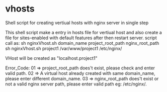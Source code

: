 # vhosts
Shell script for creating vertiual hosts with nginx server in single step

This shell script make a entry in hosts file for vertiual host and also create a file for sites-enabled with default features after then restart server.
script call as: 
sh nginxVhost.sh domain_name project_root_path nginx_root_path
sh nginxVhost.sh project1 /var/www/project1 /etc/nginx/

VHost will be created as "localhost.project1"

Error_Code:
01 => project_root_path does't exist, please check and enter valid path.
02 => A virtual host already created with same domain_name, please enter different domain_name.
03 => nginx_root_path does't exist or not a valid nginx server path, please enter valid path eg: /etc/nginx/.
